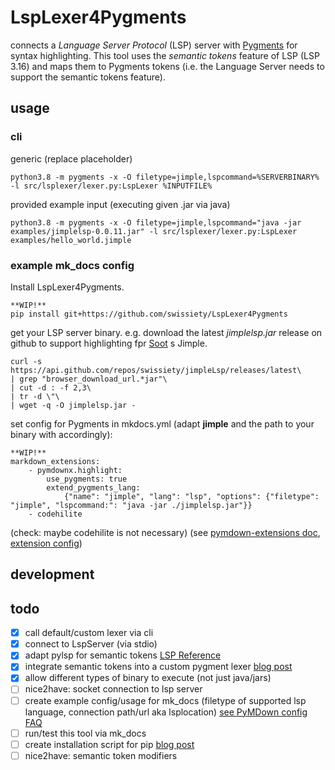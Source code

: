 # LspLexer4Pygments
connects a *Language Server Protocol* (LSP) server with [Pygments](https://github.com/pygments/pygments) for syntax highlighting.
This tool uses the *semantic tokens* feature of LSP (LSP 3.16) and maps them to Pygments tokens (i.e. the Language Server needs to support the semantic tokens feature).

## usage
### cli
generic (replace placeholder)
```
python3.8 -m pygments -x -O filetype=jimple,lspcommand=%SERVERBINARY% -l src/lsplexer/lexer.py:LspLexer %INPUTFILE%
```

provided example input (executing given .jar via java)
```
python3.8 -m pygments -x -O filetype=jimple,lspcommand="java -jar examples/jimplelsp-0.0.11.jar" -l src/lsplexer/lexer.py:LspLexer examples/hello_world.jimple
```

### example mk_docs config
Install LspLexer4Pygments.
``` 
**WIP!**
pip install git+https://github.com/swissiety/LspLexer4Pygments
```

get your LSP server binary. e.g. download the latest *jimplelsp.jar* release on github to support highlighting fpr [Soot](https://github.com/soot-oss/soot) s Jimple.
```
curl -s https://api.github.com/repos/swissiety/jimpleLsp/releases/latest\
| grep "browser_download_url.*jar"\
| cut -d : -f 2,3\
| tr -d \"\
| wget -q -O jimplelsp.jar -
```

set config for Pygments in mkdocs.yml (adapt **jimple** and the path to your binary with accordingly):
```
**WIP!**
markdown_extensions:
    - pymdownx.highlight:
        use_pygments: true
        extend_pygments_lang:
            {"name": "jimple", "lang": "lsp", "options": {"filetype": "jimple", "lspcommand:": "java -jar ./jimplelsp.jar"}}
    - codehilite
```
(check: maybe codehilite is not necessary)
(see [pymdown-extensions doc](https://facelessuser.github.io/pymdown-extensions/extensions/highlight/), [extension config](https://facelessuser.github.io/pymdown-extensions/faq/))

## development
## todo
- [x] call default/custom lexer via cli
- [x] connect to LspServer (via stdio)
- [x] adapt pylsp for semantic tokens [LSP Reference](https://microsoft.github.io/language-server-protocol/specifications/specification-current/#textDocument_semanticTokens)
- [x] integrate semantic tokens into a custom pygment lexer [blog post](https://www.iamjonas.me/2013/03/custom-syntax-in-pygments.html)
- [x]  allow different types of binary to execute (not just java/jars)
- [ ] nice2have: socket connection to lsp server
- [ ] create example config/usage for mk_docs  (filetype of supported lsp language, connection path/url aka lsplocation)
  [see PyMDown config FAQ](https://facelessuser.github.io/PyMdown/user-guide/general-usage/#configuration-file)
- [ ] run/test this tool via mk_docs
- [ ] create installation script for pip [blog post](https://www.iamjonas.me/2013/03/custom-syntax-in-pygments.html)
- [ ] nice2have: semantic token modifiers

## 